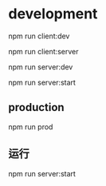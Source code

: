 # development
npm run client:dev

npm run client:server

npm run server:dev

npm run server:start




## production
npm run prod

## 运行
npm run server:start
